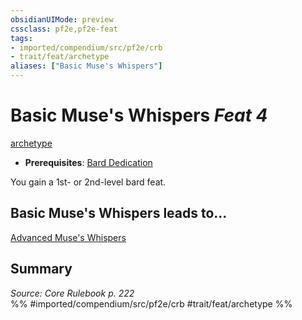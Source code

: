 ```yaml
---
obsidianUIMode: preview
cssclass: pf2e,pf2e-feat
tags:
- imported/compendium/src/pf2e/crb
- trait/feat/archetype
aliases: ["Basic Muse's Whispers"]
---
```

# Basic Muse's Whispers  *Feat 4*  
[archetype](archetype.md)  

- **Prerequisites**: [Bard Dedication](bard-dedication.md)

You gain a 1st- or 2nd-level bard feat.

## Basic Muse's Whispers leads to...

[Advanced Muse's Whispers](advanced-muses-whispers.md)

## Summary

*Source: Core Rulebook p. 222*  
%% #imported/compendium/src/pf2e/crb #trait/feat/archetype %%